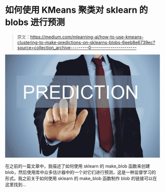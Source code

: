 # 如何使用 KMeans 聚类对 sklearn 的 blobs 进行预测

> 原文：<https://medium.com/mlearning-ai/how-to-use-kmeans-clustering-to-make-predictions-on-sklearns-blobs-6eeb8e6739ec?source=collection_archive---------0----------------------->

![](img/7ebfa46a27fda04b3f15336046cc8505.png)

在之前的一篇文章中，我描述了如何使用 sklearn 的 make_blob 函数来创建 blob，然后使用库中众多估计器中的一个对它们进行预测，这是一种监督学习的形式。我之前关于如何使用 sklearn 的 make_blob 函数制作 blob 的链接可以在这里找到…